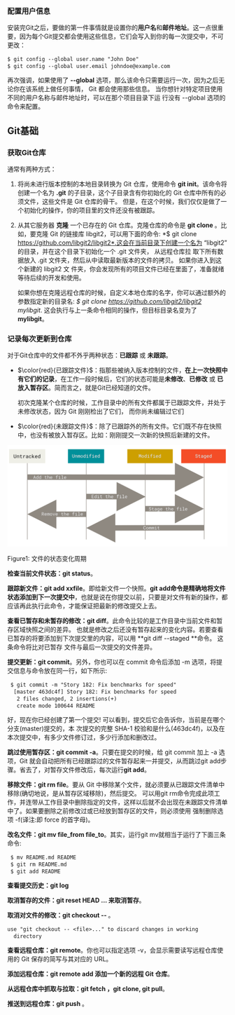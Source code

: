 
### 配置用户信息

安装完Git之后，要做的第一件事情就是设置你的**用户名**和**邮件地址**。这一点很重要，因为每个Git提交都会使用这些信息，它们会写入到你的每一次提交中，不可更改：

```
$ git config --global user.name "John Doe"
$ git config --global user.email johndoe@example.com   
```

再次强调，如果使用了 **--global** 选项，那么该命令只需要运行一次，因为之后无论你在该系统上做任何事情， Git 都会使用那些信息。 当你想针对特定项目使用不同的用户名称与邮件地址时，可以在那个项目目录下运 行没有 --global 选项的命令来配置。

## Git基础

### 获取Git仓库

通常有两种方式：

1. 将尚未进行版本控制的本地目录转换为 Git 仓库，使用命令 **git init**。该命令将创建一个名为 **.git** 的子目录，这个子目录含有你初始化的 Git 仓库中所有的必须文件，这些文件是 Git 仓库的骨干。 但是，在这个时候，我们仅仅是做了一个初始化的操作，你的项目里的文件还没有被跟踪。

2. 从其它服务器 **克隆** 一个已存在的 Git 仓库。克隆仓库的命令是 **git clone  <url>** 。比如，要克隆 Git 的链接库 libgit2，可以用下面的命令: *$ git clone https://github.com/libgit2/libgit2*.这会在当前目录下创建一个名为 “libgit2” 的目录，并在这个目录下初始化一个 .git 文件夹， 从远程仓库拉 取下所有数据放入 .git 文件夹，然后从中读取最新版本的文件的拷贝。 如果你进入到这个新建的 libgit2 文 件夹，你会发现所有的项目文件已经在里面了，准备就绪等待后续的开发和使用。

   如果你想在克隆远程仓库的时候，自定义本地仓库的名字，你可以通过额外的参数指定新的目录名: *$ git clone https://github.com/libgit2/libgit2 mylibgit*. 这会执行与上一条命令相同的操作，但目标目录名变为了 **mylibgit**。

### 记录每次更新到仓库

对于Git仓库中的文件都不外乎两种状态：**已跟踪** 或 **未跟踪**。

- $\color{red}{已跟踪文件}$：指那些被纳入版本控制的文件，**在上一次快照中有它们的记录**，在工作一段时候后，它们的状态可能是**未修改**、**已修改** 或 **已放入暂存区**。简而言之，就是Git已经知道的文件。

  初次克隆某个仓库的时候，工作目录中的所有文件都属于已跟踪文件，并处于未修改状态，因为 Git 刚刚检出了它们， 而你尚未编辑过它们

- $\color{red}{未跟踪文件}$：除了已跟踪外的所有文件。它们既不存在快照中，也没有被放入暂存区。比如：刚刚提交一次新的快照后新建的文件。

![](/git_file.png)

Figure1: 文件的状态变化周期

**检查当前文件状态：git status**。

**跟踪新文件：git add xxfile**。即给新文件一个快照。**git add命令是精确地将文件状态添加到下一次提交中**，也就是说在你提交以前，只要是对文件有新的操作，都应该再此执行此命令，才能保证把最新的修改提交上去。

**查看已暂存和未暂存的修改：git diff**。此命令比较的是工作目录中当前文件和暂存区域快照之间的差异。 也就是修改之后还没有暂存起来的变化内容。若要查看已暂存的将要添加到下次提交里的内容，可以用 **git diff --staged **命令。 这条命令将比对已暂存 文件与最后一次提交的文件差异。

**提交更新：git commit**。另外，你也可以在 commit 命令后添加 -m 选项，将提交信息与命令放在同一行，如下所示:

```
 $ git commit -m "Story 182: Fix benchmarks for speed"
  [master 463dc4f] Story 182: Fix benchmarks for speed
   2 files changed, 2 insertions(+)
   create mode 100644 README
```

好，现在你已经创建了第一个提交! 可以看到，提交后它会告诉你，当前是在哪个分支(master)提交的，本 次提交的完整 SHA-1 校验和是什么(463dc4f)，以及在本次提交中，有多少文件修订过，多少行添加和删改过。

**跳过使用暂存区：git commit -a**。只要在提交的时候，给 git commit 加上 -a 选项，Git 就会自动把所有已经跟踪过的文件暂存起来一并提交，从而跳过git add步骤。省去了，对暂存文件修改后，每次运行**git add**。

**移除文件：git rm file**。要从 Git 中移除某个文件，就必须要从已跟踪文件清单中移除(确切地说，是从暂存区域移除)，然后提交。 可以用git rm命令完成此项工作，并连带从工作目录中删除指定的文件，这样以后就不会出现在未跟踪文件清单中了。如果要删除之前修改过或已经放到暂存区的文件，则必须使用 强制删除选项 -f(译注:即 force 的首字母)。

**改名文件：git mv file_from file_to**。其实，运行git mv就相当于运行了下面三条命令:

```
 $ mv README.md README
 $ git rm README.md
 $ git add README
```

**查看提交历史：git log**

**取消暂存的文件：git reset HEAD <file>... 来取消暂存**。

**取消对文件的修改：git checkout -- <file>**。

```
use "git checkout -- <file>..." to discard changes in working
  directory
```

**查看远程仓库：git remote**。你也可以指定选项 -v，会显示需要读写远程仓库使用的 Git 保存的简写与其对应的 URL。

**添加远程仓库：git remote add <shortname> <url> 添加一个新的远程 Git 仓库**。

**从远程仓库中抓取与拉取：git fetch <remote>，git clone, git pull**。

**推送到远程仓库：git push <remote> <branch>**。

